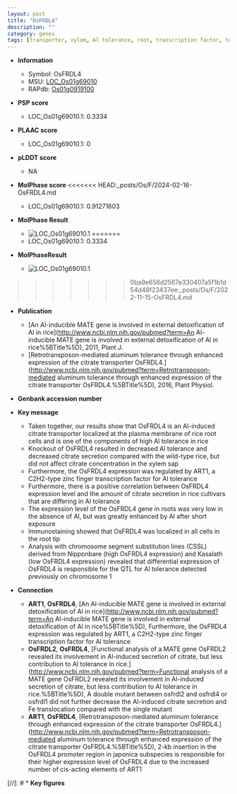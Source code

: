 ```yaml
---
layout: post
title: "OsFRDL4"
description: ""
category: genes
tags: [transporter, xylem, Al tolerance, root, transcription factor, tolerance]
---
```


* **Information**  
    + Symbol: OsFRDL4  
    + MSU: [LOC_Os01g69010](http://rice.plantbiology.msu.edu/cgi-bin/ORF_infopage.cgi?orf=LOC_Os01g69010)  
    + RAPdb: [Os01g0919100](http://rapdb.dna.affrc.go.jp/viewer/gbrowse_details/irgsp1?name=Os01g0919100)  

* **PSP score**  
    + LOC_Os01g69010.1: 0.3334 

* **PLAAC score**  
    + LOC_Os01g69010.1: 0 

* **pLDDT score**
    + NA


* **MolPhase score**
<<<<<<< HEAD:_posts/Os/F/2024-02-16-OsFRDL4.md
    + LOC_Os01g69010.1: 0.91271603

* **MolPhase Result**
    + ![LOC_Os01g69010.1](https://304243504.github.io/Pictures/LOC_Os01g/LOC_Os01g69010.1.png)
=======
    + LOC_Os01g69010.1: 0.3334

* **MolPhaseResult**
    + ![LOC_Os01g69010.1](https://ricepsp.github.io/pictures/LOC_Os01g/LOC_Os01g69010.1.png)
>>>>>>> 0ba9e656d2567e330407a5f1b1d54d48f23437ee:_posts/Os/F/2022-11-15-OsFRDL4.md

* **Publication**  
    + [An Al-inducible MATE gene is involved in external detoxification of Al in rice](http://www.ncbi.nlm.nih.gov/pubmed?term=An Al-inducible MATE gene is involved in external detoxification of Al in rice%5BTitle%5D), 2011, Plant J.
    + [Retrotransposon-mediated aluminum tolerance through enhanced expression of the citrate transporter OsFRDL4.](http://www.ncbi.nlm.nih.gov/pubmed?term=Retrotransposon-mediated aluminum tolerance through enhanced expression of the citrate transporter OsFRDL4.%5BTitle%5D), 2016, Plant Physiol.

* **Genbank accession number**  

* **Key message**  
    + Taken together, our results show that OsFRDL4 is an Al-induced citrate transporter localized at the plasma membrane of rice root cells and is one of the components of high Al tolerance in rice
    + Knockout of OsFRDL4 resulted in decreased Al tolerance and decreased citrate secretion compared with the wild-type rice, but did not affect citrate concentration in the xylem sap
    + Furthermore, the OsFRDL4 expression was regulated by ART1, a C2H2-type zinc finger transcription factor for Al tolerance
    + Furthermore, there is a positive correlation between OsFRDL4 expression level and the amount of citrate secretion in rice cultivars that are differing in Al tolerance
    + The expression level of the OsFRDL4 gene in roots was very low in the absence of Al, but was greatly enhanced by Al after short exposure
    + Immunostaining showed that OsFRDL4 was localized in all cells in the root tip
    + Analysis with chromosome segment substitution lines (CSSL) derived from Nipponbare (high OsFRDL4 expression) and Kasalath (low OsFRDL4 expression) revealed that differential expression of OsFRDL4 is responsible for the QTL for Al tolerance detected previously on chromosome 1

* **Connection**  
    + __ART1__, __OsFRDL4__, [An Al-inducible MATE gene is involved in external detoxification of Al in rice](http://www.ncbi.nlm.nih.gov/pubmed?term=An Al-inducible MATE gene is involved in external detoxification of Al in rice%5BTitle%5D), Furthermore, the OsFRDL4 expression was regulated by ART1, a C2H2-type zinc finger transcription factor for Al tolerance
    + __OsFRDL2__, __OsFRDL4__, [Functional analysis of a MATE gene OsFRDL2 revealed its involvement in Al-induced secretion of citrate, but less contribution to Al tolerance in rice.](http://www.ncbi.nlm.nih.gov/pubmed?term=Functional analysis of a MATE gene OsFRDL2 revealed its involvement in Al-induced secretion of citrate, but less contribution to Al tolerance in rice.%5BTitle%5D), A double mutant between osfrdl2 and osfrdl4 or osfrdl1 did not further decrease the Al-induced citrate secretion and Fe translocation compared with the single mutant
    + __ART1__, __OsFRDL4__, [Retrotransposon-mediated aluminum tolerance through enhanced expression of the citrate transporter OsFRDL4.](http://www.ncbi.nlm.nih.gov/pubmed?term=Retrotransposon-mediated aluminum tolerance through enhanced expression of the citrate transporter OsFRDL4.%5BTitle%5D), 2-kb insertion in the OsFRDL4 promoter region in japonica subspecies is responsible for their higher expression level of OsFRDL4 due to the increased number of cis-acting elements of ART1

[//]: # * **Key figures**  


